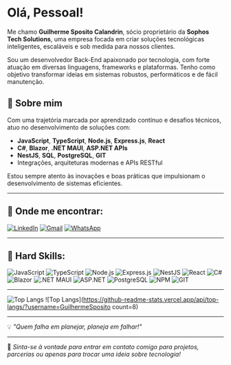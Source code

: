 # Olá, Pessoal!

Me chamo **Guilherme Sposito Calandrin**, sócio proprietário da **Sophos Tech Solutions**, uma empresa focada em criar soluções tecnológicas inteligentes, escaláveis e sob medida para nossos clientes.

Sou um desenvolvedor Back-End apaixonado por tecnologia, com forte atuação em diversas linguagens, frameworks e plataformas. Tenho como objetivo transformar ideias em sistemas robustos, performáticos e de fácil manutenção.

## 💼 Sobre mim

Com uma trajetória marcada por aprendizado contínuo e desafios técnicos, atuo no desenvolvimento de soluções com:

- **JavaScript**, **TypeScript**, **Node.js**, **Express.js**, **React**
- **C#**, **Blazor**, **.NET MAUI**, **ASP.NET APIs**
- **NestJS**, **SQL**, **PostgreSQL**, **GIT**
- Integrações, arquiteturas modernas e APIs RESTful

Estou sempre atento às inovações e boas práticas que impulsionam o desenvolvimento de sistemas eficientes.

---

## 🔗 Onde me encontrar:

[![LinkedIn](https://img.shields.io/badge/LinkedIn-0077B5?style=for-the-badge&logo=linkedin&logoColor=white)](https://www.linkedin.com/)
[![Gmail](https://img.shields.io/badge/Gmail-D14836?style=for-the-badge&logo=gmail&logoColor=white)](mailto:seuemail@gmail.com)
[![WhatsApp](https://img.shields.io/badge/WhatsApp-25D366?style=for-the-badge&logo=whatsapp&logoColor=white)](https://wa.me/seunumero)

---

## 🚀 Hard Skills:

![JavaScript](https://img.shields.io/badge/-JavaScript-F7DF1E?style=flat-square&logo=javascript&logoColor=black)
![TypeScript](https://img.shields.io/badge/-TypeScript-3178C6?style=flat-square&logo=typescript&logoColor=white)
![Node.js](https://img.shields.io/badge/-Node.js-339933?style=flat-square&logo=node.js&logoColor=white)
![Express.js](https://img.shields.io/badge/-Express.js-000000?style=flat-square&logo=express&logoColor=white)
![NestJS](https://img.shields.io/badge/-NestJS-E0234E?style=flat-square&logo=nestjs&logoColor=white)
![React](https://img.shields.io/badge/-React-61DAFB?style=flat-square&logo=react&logoColor=black)
![C#](https://img.shields.io/badge/-C%23-239120?style=flat-square&logo=c-sharp&logoColor=white)
![Blazor](https://img.shields.io/badge/-Blazor-512BD4?style=flat-square&logo=blazor&logoColor=white)
![.NET MAUI](https://img.shields.io/badge/-.NET_MAUI-512BD4?style=flat-square&logo=dotnet&logoColor=white)
![ASP.NET](https://img.shields.io/badge/-ASP.NET-5C2D91?style=flat-square&logo=dotnet&logoColor=white)
![PostgreSQL](https://img.shields.io/badge/-PostgreSQL-4169E1?style=flat-square&logo=postgresql&logoColor=white)
![NPM](https://img.shields.io/badge/-NPM-CB3837?style=flat-square&logo=npm&logoColor=white)
![GIT](https://img.shields.io/badge/-GIT-F05032?style=flat-square&logo=git&logoColor=white)

---

![Top Langs](https://github-readme-stats.vercel.app/api/top-langs/?username=GuilhermeSposito&layout=compact)
![Top Langs](https://github-readme-stats.vercel.app/api/top-langs/?username=GuilhermeSposito count=8)

---

💡 *"Quem falha em planejar, planeja em falhar!"*

---

📌 *Sinta-se à vontade para entrar em contato comigo para projetos, parcerias ou apenas para trocar uma ideia sobre tecnologia!*
